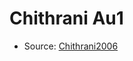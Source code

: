 <a name="material" />

# Chithrani Au1
<script type="application/ld+json">
  {
    "@context": "https://schema.org/",
    "@type": "ChemicalSubstance",
    "http://purl.org/dc/terms/conformsTo":
      {
        "@type": "CreativeWork",
        "@id": "https://bioschemas.org/profiles/ChemicalSubstance/0.4-RELEASE/"
      },
    "@id": "https://egonw.github.io/nanowiki/nanowiki416.html#material",
    "name": "Chithrani Au1",
    "sameAs": "http://127.0.0.1/mediawiki/index.php/Special:URIResolver/Chithrani_Au1"
  }
</script>


* Source: [Chithrani2006](Chithrani2006.md)
